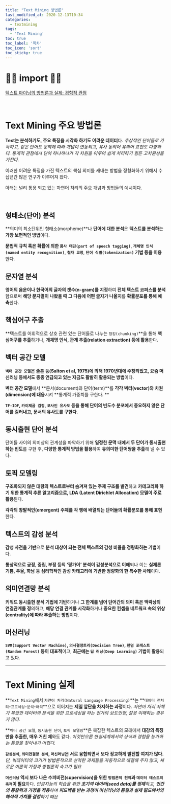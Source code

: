 ```yaml
---
title: "Text Mining 방법론"
last_modified_at: 2020-12-13T10:34
categories: 
  - textmining
tags: 
  - 'Text Mining'
toc: true
toc_label: '목차'
toc_icon: 'sort'
toc_sticky: true
---
```


# 🙆‍♂️ import 🙇‍♂️

[텍스트 마이닝의 방법론과 실제: 경험적 관점](https://www.arspraxia.com/policy/text-mining-method/)

[]()

[]()

[]()


<br>

# Text Mining 주요 방법론



**Text는 분석하기도, 주요 특징을 시각화 하기도 어려운 데이터**다. 
_추상적인 단어들로 가득하고, 같은 단어도 문맥에 따라 개념이 변동되고, 유사 동의어 유의어 표현도 다양하다._
_통계적 관점에서 단어 하나하나가 각 차원을 이루어 쉽게 처리하기 힘든 고차원성을 가진다._

이러한 어려운 특징을 가진 텍스트의 핵심 의미를 캐내는 방법을 정형화하기 위해서 수십년간 많은 연구가 이루어져 왔다. 

아래는 널리 통용 되고 있는 자연어 처리의 주요 개념과 방법들의 예시이다.

<br>

## 형태소(단어) 분석
**의미의 최소단위인 형태소(morpheme)**나 **단어에 대한 분석**은 **텍스트를 분석하는 가장 보편적인 방법**이다.

**문법적 규칙 혹은 확률에 의한 `품사 태깅(part of speech tagging)`**, **`개체명 인식(named entity recognition)`**, **`철자 교정`**, **`단어 식별(tokenization)` 기법 등을 이용**한다.

## 문자열 분석
**영어의 음운이나 한국어의 글자의 갯수(n-gram)를 지정**하여 **전체 텍스트 코퍼스를 분석**함으로써 **해당 문자열이 나왔을 때 그 다음에 어떤 글자가 나올지**를 **확률분포를 통해 예측**한다.

## 핵심어구 추출 
**텍스트를 어휘적으로 상호 관련 있는 단어들로 나누는 `청킹(chunking)`**을 통해 **핵심어구를 추출**하거나, **개체명 인식, 관계 추출(relation extraction) 등에 활용**한다.

## 벡터 공간 모델 
**`벡터 공간 모델`**은 솔튼 등(Salton et al, 1975)에 의해 1970년대에 주창되었고, 요즘** 머신러닝 등에서도 종종 언급되고 있는 지금도 활발히 활용되는 방법**이다.

**벡터 공간 모델**에서 **문서(document)와 단어(term)**를 **각각 벡터(vector)와 차원(dimension)에 대응**시켜 **통계적 가중치를 구한다. **

**`TF-IDF`, `카이제곱 검정`, `코사인 유사도` 등을 통해 단어의 빈도수 분포에서 중요하지 않은 단어를 걸러내고, 문서의 유사도를 구한다.**

## 동시출현 단어 분석 
단어들 사이의 의미상의 관계성을 파악하기 위해 **일정한 문맥 내에서 두 단어가 동시출현하는 빈도**를 구한 후, **다양한 통계적 방법을 활용**하여 **유의미한 단어쌍을 추출**해 낼 수 있다.

## 토픽 모델링 
**구조화되지 않은 대량의 텍스트로부터 숨겨져 있는 주제 구조를 발견**하고 **카테고리화 하기 위한 통계적 추론 알고리즘으로, LDA (Latent Dirichlet Allocation) 모델이 주로 활용**된다. 

**각각의 창발적인(emergent) 주제를 각 행에 배열되는 단어들의 확률분포를 통해 표현**한다.

## 텍스트의 감성 분석 

**감성 사전을 기반**으로 **분석 대상이 되는 전체 텍스트의 감성 비율을 정량화하는 기법**이다. 

**통상적으로 긍정, 중립, 부정 등의 ‘평가어’ 분석이 감성분석으로 이해**되나 이는 **실제론 기쁨, 우울, 화남 등 심리학적인 감성 카테고리에 기반한 정량화의 한 특수한 사례**이다.


## 의미연결망 분석 
**키워드 동시출현 분석 기법에 기반**하거나 **그 한계를 넘어 단어간의 의미 혹은 맥락상의 연결관계를 정**의하고, **해당 연결 관계를 시각화**하거나 **중요한 컨셉을 네트워크 속의 위상(centrality)에 따라 추출하는 방법**이다.

## 머신러닝 
**`SVM(Support Vector Machine)`, `의사결정트리(Decision Tree)`, `랜덤 포레스트(Random Forest)` 등이 대표적**이고, **최근에는 `딥 러닝(Deep Learning)` 기법이 활용**되고 있다.


---

# Text Mining 실제

**`Text Mining`에서 `자연어 처리(Natural Language Processing)`**는 **`데이터 전처리`-`프로세싱`-`분석`-`해석`**으로 이어지는 **제일 앞단을 차지하는 과정**이다. 
_자연어 처리 자체가 복잡한 데이터의 분석을 위한 프로세싱을 하는 전가의 보도인양, 잘못 이해하는 경우가 많다._

**`벡터 공간 모델`, `동시출현 단어`, `토픽 모델링`**은 복잡한 텍스트의 모래에서 **대강의 특징만을 추출한, 매우 거친 체**와도 같다. 
_이것만으론 현실세계에서의 상식과 경험을 능가하는 통찰을 찾아내기 어렵다._

**`감성분석`, `의미연결망 분석`, `머신러닝`은 서로 융합되면서 보다 정교하게 발전할 여지가 많다.**
_단, 빅데이터의 크기가 방법론적으로 산적한 과제들을 자동적으로 해결해 주지 않고, 새로운 이론적 가정과 방법론적 숙고가 필요_

**`머신러닝` 역시 보다 나은 수퍼비전(supervision)을 위한** **`방법론적 천착`과 `데이터 테스트의 축적`이 필요**하다.
_인공지능의 학습을 위한 **초기의 데이터(seed data)를 정제**하고, **인간의 통찰력과 가정을 적용**하여 **피드백을 받는 과정이 머신러닝의 품질과 실제 필드에서의 해석적 가치를 결정**하기 때문_
